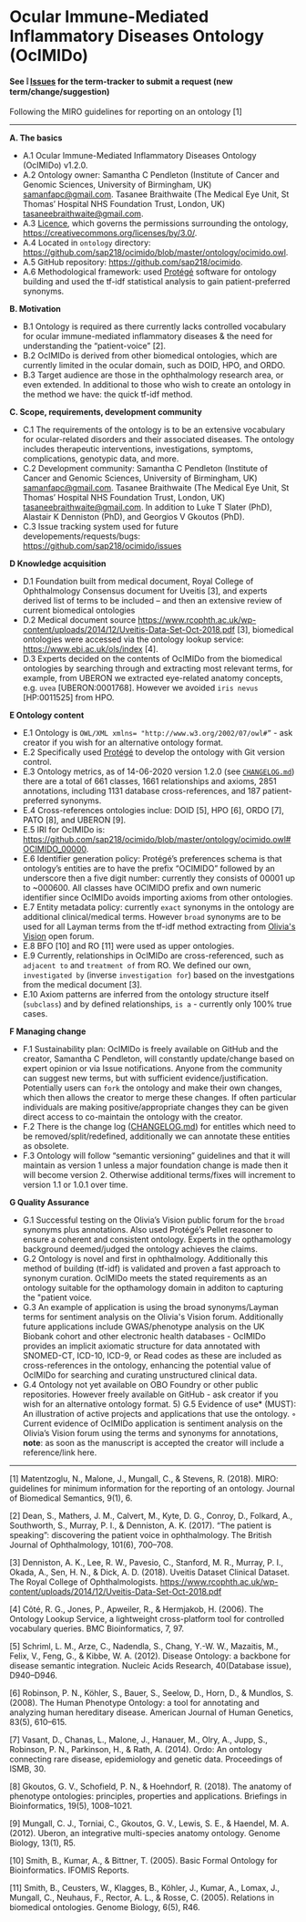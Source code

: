 # Ocular Immune-Mediated Inflammatory Diseases Ontology (**OcIMIDo**)

#### See :grey_exclamation: [Issues](https://github.com/sap218/ocular-immune-mediated-inflammatory-disease-ontology/issues)  for the term-tracker to submit a request (new term/change/suggestion) 


Following the MIRO guidelines for reporting on an ontology [1]

---

**A. The basics**
  * A.1 Ocular Immune-Mediated Inflammatory Diseases Ontology (OcIMIDo) v1.2.0.
  * A.2 Ontology owner: Samantha C Pendleton (Institute of Cancer and Genomic Sciences, University of Birmingham, UK) [samanfapc@gmail.com](mailto:samanfapc@gmail.com). Tasanee Braithwaite (The Medical Eye Unit, St Thomas’ Hospital NHS Foundation Trust, London, UK) [tasaneebraithwaite@gmail.com](mailto:tasaneebraithwaite@gmail.com).
  * A.3 [Licence](https://github.com/sap218/ocimido/blob/master/LICENSE), which governs the permissions surrounding the ontology, https://creativecommons.org/licenses/by/3.0/.
  * A.4 Located in `ontology` directory: https://github.com/sap218/ocimido/blob/master/ontology/ocimido.owl.
  * A.5 GitHub repository: https://github.com/sap218/ocimido.
  * A.6 Methodological framework: used [Protégé](https://protege.stanford.edu/) software for ontology building and used the tf-idf statistical analysis to gain patient-preferred synonyms.

**B. Motivation**
  * B.1 Ontology is required as there currently lacks controlled vocabulary for ocular immune-mediated inflammatory diseases & the need for understanding the “patient-voice” [2].
  * B.2 OcIMIDo is derived from other biomedical ontologies, which are currently limited in the ocular domain, such as DOID, HPO, and ORDO.
  * B.3 Target audience are those in the ophthalmology research area, or even extended. In additional to those who wish to create an ontology in the method we have: the quick tf-idf method.

**C. Scope, requirements, development community**
  * C.1 The requirements of the ontology is to be an extensive vocabulary for ocular-related disorders and their associated diseases. The ontology includes therapeutic interventions, investigations, symptoms, complications, genotypic data, and more.
  * C.2 Development community: Samantha C Pendleton (Institute of Cancer and Genomic Sciences, University of Birmingham, UK) [samanfapc@gmail.com](mailto:samanfapc@gmail.com). Tasanee Braithwaite (The Medical Eye Unit, St Thomas’ Hospital NHS Foundation Trust, London, UK) [tasaneebraithwaite@gmail.com](mailto:tasaneebraithwaite@gmail.com). In addition to Luke T Slater (PhD), Alastair K Denniston (PhD), and Georgios V Gkoutos (PhD).
  * C.3 Issue tracking system used for future developements/requests/bugs: https://github.com/sap218/ocimido/issues 

**D Knowledge acquisition**
  * D.1 Foundation built from medical document, Royal College of Ophthalmology Consensus document for Uveitis [3], and experts derived list of terms to be included – and then an extensive review of current biomedical ontologies
  * D.2 Medical document source https://www.rcophth.ac.uk/wp-content/uploads/2014/12/Uveitis-Data-Set-Oct-2018.pdf [3], biomedical ontologies were accessed via the ontology lookup service: https://www.ebi.ac.uk/ols/index [4].
  * D.3 Experts decided on the contents of OcIMIDo from the biomedical ontologies by searching through and extracting most relevant terms, for example, from UBERON we extracted eye-related anatomy concepts, e.g. `uvea` [UBERON:0001768]. However we avoided `iris nevus` [HP:0011525] from HPO.

**E Ontology content**
  * E.1 Ontology is `OWL/XML xmlns= "http://www.w3.org/2002/07/owl#”` - ask creator if you wish for an alternative ontology format.
  * E.2 Specifically used [Protégé](https://protege.stanford.edu/) to develop the ontology with Git version control.
  * E.3 Ontology metrics, as of 14-06-2020 version 1.2.0 (see [`CHANGELOG.md`](https://github.com/sap218/ocimido/blob/master/CHANGELOG.md)) there are a total of 661 classes, 1661 relationships and axioms, 2851 annotations, including 1131 database cross-references, and 187 patient-preferred synonyms.
  * E.4 Cross-references ontologies inclue: DOID [5], HPO [6], ORDO [7], PATO [8], and UBERON [9].
  * E.5 IRI for OcIMIDo is: https://github.com/sap218/ocimido/blob/master/ontology/ocimido.owl#OCIMIDO_00000.
  * E.6 Identifier generation policy: Protégé’s preferences schema is that ontology’s entities are to have the prefix “OCIMIDO” followed by an underscore then a five digit number: currently they consists of 00001 up to ~000600. All classes have OCIMIDO prefix and own numeric identifier since OcIMIDo avoids importing axioms from other ontologies.
  * E.7 Entity metadata policy: currently `exact` synonyms in the ontology are additional clinical/medical terms. However `broad` synonyms are to be used for all Layman terms from the tf-idf method extracting from [Olivia's Vision](http://www.oliviasvision.org/) open forum.
  * E.8 BFO [10] and RO [11] were used as upper ontologies.
  * E.9 Currently, relationships in OcIMIDo are cross-referenced, such as `adjacent to` and `treatment of` from RO. We defined our own, `investigated by` (inverse `investigation for`) based on the investgations from the medical document [3].
  * E.10 Axiom patterns are inferred from the ontology structure itself (`subclass`) and by defined relationships, `is a` - currently only 100% true cases.

**F Managing change**
  * F.1 Sustainability plan: OcIMIDo is freely available on GitHub and the creator, Samantha C Pendleton, will constantly update/change based on expert opinion or via Issue notifications. Anyone from the community can suggest new terms, but with sufficient evidence/justification. Potentially users can `fork` the ontology and make their own changes, which then allows the creator to merge these changes. If often particular individuals are making positive/appropriate changes they can be given direct access to co-maintain the ontology with the creator.
  * F.2 There is the change log ([CHANGELOG.md](https://github.com/sap218/ocimido/blob/master/CHANGELOG.md)) for entitles which need to be removed/split/redefined, additionally we can annotate these entities as obsolete. 
  * F.3 Ontology will follow “semantic versioning” guidelines and that it will maintain as version 1 unless a major foundation change is made then it will become version 2. Otherwise additional terms/fixes will increment to version 1.1 or 1.0.1 over time.

**G Quality Assurance**
  * G.1 Successful testing on the Olivia’s Vision public forum for the `broad` synonyms plus annotations. Also used Protégé’s Pellet reasoner to ensure a coherent and consistent ontology. Experts in the opthamology background deemed/judged the ontology achieves the claims. 
  * G.2 Ontology is novel and first in ophthalmology. Additionally this method of building (tf-idf) is validated and proven a fast approach to synonym curation. OcIMIDo meets the stated requirements as an ontology suitable for the opthamology domain in additon to capturing the "patient voice.
  * G.3 An example of application is using the broad synonyms/Layman terms for sentiment analysis on the Olivia's Vision forum. Additionally future applications include GWAS/phenotype analysis on the UK Biobank cohort and other electronic health databases - OcIMIDo provides an implicit axiomatic structure for data annotated with SNOMED-CT, ICD-10, ICD-9, or Read codes as these are included as cross-references in the ontology, enhancing the potential value of OcIMIDo for searching and curating unstructured clinical data.
  * G.4 Ontology not yet available on OBO Foundry or other public repositories. However freely available on GitHub - ask creator if you wish for an alternative ontology format.
    5) G.5 Evidence of use* (MUST): An illustration of active projects and applications that use the ontology.
        ◦ Current evidence of OcIMIDo application is sentiment analysis on the Olivia’s Vision forum using the terms and synonyms for annotations, **note**: as soon as the manuscript is accepted the creator will include a reference/link here.

---

[1] Matentzoglu, N., Malone, J., Mungall, C., & Stevens, R. (2018). MIRO: guidelines for minimum information for the reporting of an ontology. Journal of Biomedical Semantics, 9(1), 6.

[2] Dean, S., Mathers, J. M., Calvert, M., Kyte, D. G., Conroy, D., Folkard, A., Southworth, S., Murray, P. I., & Denniston, A. K. (2017). “The patient is speaking”: discovering the patient voice in ophthalmology. The British Journal of Ophthalmology, 101(6), 700–708.

[3] Denniston, A. K., Lee, R. W., Pavesio, C., Stanford, M. R., Murray, P. I., Okada, A., Sen, H. N., & Dick, A. D. (2018). Uveitis Dataset Clinical Dataset. The Royal College of Ophthalmologists. https://www.rcophth.ac.uk/wp-content/uploads/2014/12/Uveitis-Data-Set-Oct-2018.pdf

[4] Côté, R. G., Jones, P., Apweiler, R., & Hermjakob, H. (2006). The Ontology Lookup Service, a lightweight cross-platform tool for controlled vocabulary queries. BMC Bioinformatics, 7, 97.

[5] Schriml, L. M., Arze, C., Nadendla, S., Chang, Y.-W. W., Mazaitis, M., Felix, V., Feng, G., & Kibbe, W. A. (2012). Disease Ontology: a backbone for disease semantic integration. Nucleic Acids Research, 40(Database issue), D940–D946.

[6] Robinson, P. N., Köhler, S., Bauer, S., Seelow, D., Horn, D., & Mundlos, S. (2008). The Human Phenotype Ontology: a tool for annotating and analyzing human hereditary disease. American Journal of Human Genetics, 83(5), 610–615.

[7] Vasant, D., Chanas, L., Malone, J., Hanauer, M., Olry, A., Jupp, S., Robinson, P. N., Parkinson, H., & Rath, A. (2014). Ordo: An ontology connecting rare disease, epidemiology and genetic data. Proceedings of ISMB, 30. 

[8] Gkoutos, G. V., Schofield, P. N., & Hoehndorf, R. (2018). The anatomy of phenotype ontologies: principles, properties and applications. Briefings in Bioinformatics, 19(5), 1008–1021.

[9] Mungall, C. J., Torniai, C., Gkoutos, G. V., Lewis, S. E., & Haendel, M. A. (2012). Uberon, an integrative multi-species anatomy ontology. Genome Biology, 13(1), R5.

[10] Smith, B., Kumar, A., & Bittner, T. (2005). Basic Formal Ontology for Bioinformatics. IFOMIS Reports.

[11] Smith, B., Ceusters, W., Klagges, B., Köhler, J., Kumar, A., Lomax, J., Mungall, C., Neuhaus, F., Rector, A. L., & Rosse, C. (2005). Relations in biomedical ontologies. Genome Biology, 6(5), R46.
